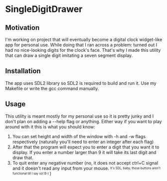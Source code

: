 # SingleDigitDrawer
## Motivation
I'm working on project that will eventually become a digital clock widget-like app for personal use. While doing that I ran across a problem: turned out I had no nice-looking digits for the clock's face. That's why I made this utility that can draw a single digit imitating a seven segment display.

## Installation
The app uses SDL2 library so SDL2 is required to build and run it. Use my Makefile or write the gcc command manually.

## Usage
This utility is meant mostly for my personal use so it is pretty junky and I don't plan on adding a -\-help  flag or anything. Either way if you want to play around with it this is what you should know:
1) You can set height and width of the window with -h and -w flags respectively (naturally you'll need to enter an integer after each flag)
2) After that the program will expect you to enter a digit that you want it to display. If you enter a number larger than 9 it will take its last digit and draw that.
3) To quit enter any negative number (no, it does not accept ctrl+C signal and it doesn't read any input from your mouse. <sub><sup> It's SDL, baby, those buttons aren't functional till I say so! B-) </sup></sub> )
